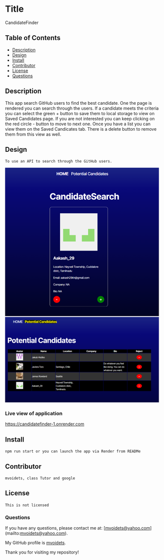 
  # Title
   CandidateFinder
   

  ## Table of Contents

  - [Description](#description)
  - [Design](#design)
  - [Install](#install)
  - [Contributor](#contributor)
  - [License](#license)
  - [Questions](#questions)


  ## Description

   This app search GitHub users to find the best candidate. One the page is rendered you can search through the users. If a candidate
 meets the criteria you can select the green + button to save them to local storage to view on Saved Candidates page. If you are not interested you can keep clicking on the red circle - button to move to next one. Once you have a list you can view them on the Saved Candicates tab. There is a delete button to remove them from this view as well. 
 
  ## Design

    To use an API to search through the GitHub users.

![search](public/candidate_search.png)
![potential candidates](public/potential.png )

  ### Live view of application
  https://candidatefinder-1.onrender.com

  ## Install

    npm run start or you can launch the app via Render from READMe

  ## Contributor

    mvoidets, class Tutor and google

  ## License

    This is not licensed  

  ### Questions

  If you have any questions, please contact me at: [mvoidets@yahoo.com] (mailto:mvoidets@yahoo.com). 

  My GitHub profile is [mvoidets](https://guthub.com/mvoidets).

  Thank you for visiting my repository!